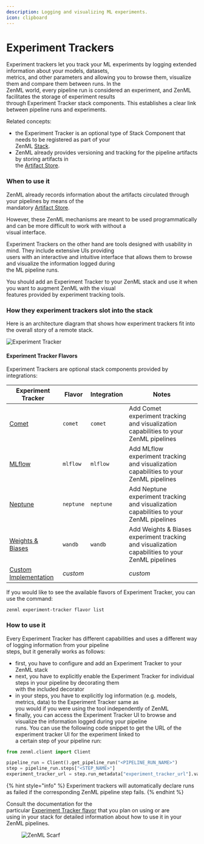 ```yaml
---
description: Logging and visualizing ML experiments.
icon: clipboard
---
```


# Experiment Trackers

Experiment trackers let you track your ML experiments by logging extended information about your models, datasets,\
metrics, and other parameters and allowing you to browse them, visualize them and compare them between runs. In the\
ZenML world, every pipeline run is considered an experiment, and ZenML facilitates the storage of experiment results\
through Experiment Tracker stack components. This establishes a clear link between pipeline runs and experiments.

Related concepts:

* the Experiment Tracker is an optional type of Stack Component that needs to be registered as part of your\
  ZenML [Stack](https://docs.zenml.io/user-guides/production-guide/understand-stacks).
* ZenML already provides versioning and tracking for the pipeline artifacts by storing artifacts in\
  the [Artifact Store](../artifact-stores/).

### When to use it

ZenML already records information about the artifacts circulated through your pipelines by means of the\
mandatory [Artifact Store](../artifact-stores/).

However, these ZenML mechanisms are meant to be used programmatically and can be more difficult to work with without a\
visual interface.

Experiment Trackers on the other hand are tools designed with usability in mind. They include extensive UIs providing\
users with an interactive and intuitive interface that allows them to browse and visualize the information logged during\
the ML pipeline runs.

You should add an Experiment Tracker to your ZenML stack and use it when you want to augment ZenML with the visual\
features provided by experiment tracking tools.

### How they experiment trackers slot into the stack

Here is an architecture diagram that shows how experiment trackers fit into the overall story of a remote stack.

![Experiment Tracker](../../.gitbook/assets/Remote_with_exp_tracker.png)

#### Experiment Tracker Flavors

Experiment Trackers are optional stack components provided by integrations:

| Experiment Tracker                 | Flavor    | Integration | Notes                                                                                           |
| ---------------------------------- | --------- | ----------- | ----------------------------------------------------------------------------------------------- |
| [Comet](comet.md)                  | `comet`   | `comet`     | Add Comet experiment tracking and visualization capabilities to your ZenML pipelines            |
| [MLflow](mlflow.md)                | `mlflow`  | `mlflow`    | Add MLflow experiment tracking and visualization capabilities to your ZenML pipelines           |
| [Neptune](neptune.md)              | `neptune` | `neptune`   | Add Neptune experiment tracking and visualization capabilities to your ZenML pipelines          |
| [Weights & Biases](wandb.md)       | `wandb`   | `wandb`     | Add Weights & Biases experiment tracking and visualization capabilities to your ZenML pipelines |
| [Custom Implementation](custom.md) | _custom_  |             | _custom_                                                                                        |

If you would like to see the available flavors of Experiment Tracker, you can use the command:

```shell
zenml experiment-tracker flavor list
```

### How to use it

Every Experiment Tracker has different capabilities and uses a different way of logging information from your pipeline\
steps, but it generally works as follows:

* first, you have to configure and add an Experiment Tracker to your ZenML stack
* next, you have to explicitly enable the Experiment Tracker for individual steps in your pipeline by decorating them\
  with the included decorator
* in your steps, you have to explicitly log information (e.g. models, metrics, data) to the Experiment Tracker same as\
  you would if you were using the tool independently of ZenML
* finally, you can access the Experiment Tracker UI to browse and visualize the information logged during your pipeline\
  runs. You can use the following code snippet to get the URL of the experiment tracker UI for the experiment linked to\
  a certain step of your pipeline run:

```python
from zenml.client import Client

pipeline_run = Client().get_pipeline_run("<PIPELINE_RUN_NAME>")
step = pipeline_run.steps["<STEP_NAME>"]
experiment_tracker_url = step.run_metadata["experiment_tracker_url"].value
```

{% hint style="info" %}
Experiment trackers will automatically declare runs as failed if the corresponding ZenML pipeline step fails.
{% endhint %}

Consult the documentation for the\
particular [Experiment Tracker flavor](./#experiment-tracker-flavors) that you plan on using or are\
using in your stack for detailed information about how to use it in your ZenML pipelines.

<figure><img src="https://static.scarf.sh/a.png?x-pxid=f0b4f458-0a54-4fcd-aa95-d5ee424815bc" alt="ZenML Scarf"><figcaption></figcaption></figure>

